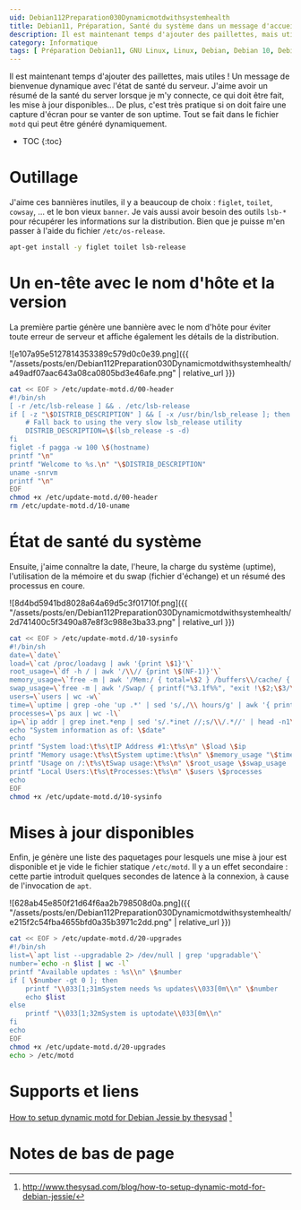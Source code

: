 ```yaml
---
uid: Debian112Preparation030Dynamicmotdwithsystemhealth
title: Debian11, Préparation, Santé du système dans un message d'accueil dynamique
description: Il est maintenant temps d'ajouter des paillettes, mais utiles ! Un message de bienvenue dynamique avec l'état de santé du serveur.  J'aime avoir un résumé de la santé du server lorsque je m'y connecte, ce qui doit être fait, les mise à jour disponibles... De plus, c'est très pratique si on doit faire une capture d'écran pour se vanter de son uptime. Tout se fait dans le fichier `motd` qui peut être généré dynamiquement.
category: Informatique
tags: [ Préparation Debian11, GNU Linux, Linux, Debian, Debian 10, Debian 11, Buster, Bullseye, Serveur, Installation, Outil, Ligne de commande, Commande, Bannière, Figlet, Toilet, Cowsay, Hostname, Santé système, Système, CPU, RAM, Stats, Swap, Uptime, Mises à jour, Pending upgrades, Upgrades, Motd ]
---
```


Il est maintenant temps d'ajouter des paillettes, mais utiles ! Un message de bienvenue dynamique avec l'état de santé du serveur.  J'aime avoir un résumé de la santé du server lorsque je m'y connecte, ce qui doit être fait, les mise à jour disponibles... De plus, c'est très pratique si on doit faire une capture d'écran pour se vanter de son uptime. Tout se fait dans le fichier `motd` qui peut être généré dynamiquement.

* TOC
{:toc}

# Outillage

J'aime ces bannières inutiles, il y a beaucoup de choix : `figlet`, `toilet`, `cowsay`, ... et le bon vieux `banner`. Je vais aussi
avoir besoin des outils `lsb-*` pour récupérer les informations sur la distribution. Bien que je puisse m'en passer à l'aide du
fichier `/etc/os-release`.
```bash
apt-get install -y figlet toilet lsb-release
```

# Un en-tête avec le nom d'hôte et la version

La première partie génère une bannière avec le nom d'hôte pour éviter toute erreur de serveur et affiche également les détails de
la distribution.

![e107a95e5127814353389c579d0c0e39.png]({{ "/assets/posts/en/Debian112Preparation030Dynamicmotdwithsystemhealth/a49adf07aac643a08ca0805bd3e46afe.png" | relative_url }})

```bash
cat << EOF > /etc/update-motd.d/00-header
#!/bin/sh
[ -r /etc/lsb-release ] && . /etc/lsb-release
if [ -z "\$DISTRIB_DESCRIPTION" ] && [ -x /usr/bin/lsb_release ]; then
    # Fall back to using the very slow lsb_release utility
    DISTRIB_DESCRIPTION=\$(lsb_release -s -d)
fi
figlet -f pagga -w 100 \$(hostname)
printf "\n"
printf "Welcome to %s.\n" "\$DISTRIB_DESCRIPTION"
uname -snrvm
printf "\n"
EOF
chmod +x /etc/update-motd.d/00-header
rm /etc/update-motd.d/10-uname
```

# État de santé du système

Ensuite, j'aime connaître la date, l'heure, la charge du système (uptime), l'utilisation de la mémoire et du swap (fichier
d'échange) et un résumé des processus en coure.

![8d4bd5941bd8028a64a69d5c3f01710f.png]({{ "/assets/posts/en/Debian112Preparation030Dynamicmotdwithsystemhealth/2d741400c5f3490a87e8f3c988e3ba33.png" | relative_url }})

```bash
cat << EOF > /etc/update-motd.d/10-sysinfo
#!/bin/sh
date=\`date\`
load=\`cat /proc/loadavg | awk '{print \$1}'\`
root_usage=\`df -h / | awk '/\\// {print \$(NF-1)}'\`
memory_usage=\`free -m | awk '/Mem:/ { total=\$2 } /buffers\\/cache/ { used=\$3 } END { printf("%3.1f%%", used/total*100)}'\`
swap_usage=\`free -m | awk '/Swap/ { printf("%3.1f%%", "exit !\$2;\$3/\$2*100") }'\`
users=\`users | wc -w\`
time=\`uptime | grep -ohe 'up .*' | sed 's/,/\\ hours/g' | awk '{ printf \$2" "\$3 }'\`
processes=\`ps aux | wc -l\`
ip=\`ip addr | grep inet.*enp | sed 's/.*inet //;s/\\/.*//' | head -n1\`
echo "System information as of: \$date"
echo
printf "System load:\t%s\tIP Address #1:\t%s\n" \$load \$ip
printf "Memory usage:\t%s\tSystem uptime:\t%s\n" \$memory_usage "\$time"
printf "Usage on /:\t%s\tSwap usage:\t%s\n" \$root_usage \$swap_usage
printf "Local Users:\t%s\tProcesses:\t%s\n" \$users \$processes
echo
EOF
chmod +x /etc/update-motd.d/10-sysinfo
```

# Mises à jour disponibles

Enfin, je génère une liste des paquetages pour lesquels une mise à jour est disponible et je vide le fichier statique
`/etc/motd`. Il y a un effet secondaire : cette partie introduit quelques secondes de latence à la connexion, à cause de
l'invocation de `apt`.

![628ab45e850f21d64f6aa2b798508d0a.png]({{ "/assets/posts/en/Debian112Preparation030Dynamicmotdwithsystemhealth/e215f2c54fba4655bfd0a35b3971c2dd.png" | relative_url }})

```bash
cat << EOF > /etc/update-motd.d/20-upgrades
#!/bin/sh
list=\`apt list --upgradable 2> /dev/null | grep 'upgradable'\`
number=`echo -n $list | wc -l`
printf "Available updates : %s\\n" \$number
if [ \$number -gt 0 ]; then
    printf "\\033[1;31mSystem needs %s updates\\033[0m\\n" \$number
	echo $list
else
    printf "\\033[1;32mSystem is uptodate\\033[0m\\n"
fi
echo
EOF
chmod +x /etc/update-motd.d/20-upgrades
echo > /etc/motd
```

# Supports et liens

[How to setup dynamic motd for Debian Jessie by thesysad][thesysad] [^1]

# Notes de bas de page

[thesysad]: http://www.thesysad.com/blog/how-to-setup-dynamic-motd-for-debian-jessie/ "How to setup dynamic motd for Debian Jessie by thesysad"
[^1]: http://www.thesysad.com/blog/how-to-setup-dynamic-motd-for-debian-jessie/

